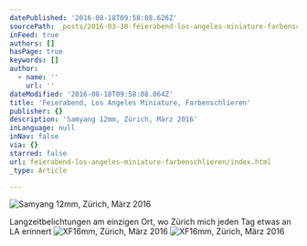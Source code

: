 ```yaml
---
datePublished: '2016-08-18T09:58:08.626Z'
sourcePath: _posts/2016-03-30-feierabend-los-angeles-miniature-farbenschlieren.md
inFeed: true
authors: []
hasPage: true
keywords: []
author:
  - name: ''
    url: ''
dateModified: '2016-08-18T09:58:08.064Z'
title: 'Feierabend, Los Angeles Miniature, Farbenschlieren'
publisher: {}
description: 'Samyang 12mm, Zürich, März 2016'
inLanguage: null
inNav: false
via: {}
starred: false
url: feierabend-los-angeles-miniature-farbenschlieren/index.html
_type: Article

---
```

![Samyang 12mm, Zürich, März 2016](https://s3-us-west-2.amazonaws.com/the-grid-img/p/58ba051cd12cddf53802d563f002b71a9c9b5b47.jpg)

Langzeitbelichtungen am einzigen Ort, wo Zürich mich jeden Tag etwas an LA erinnert
![XF16mm, Zürich, März 2016](https://s3-us-west-2.amazonaws.com/the-grid-img/p/1f206a168de89f11233af4401d3d91d1efac69d2.jpg)
![XF16mm, Zürich, März 2016](https://s3-us-west-2.amazonaws.com/the-grid-img/p/a23332d83244b3bf61440ce24fea0b2ba8253dcb.jpg)